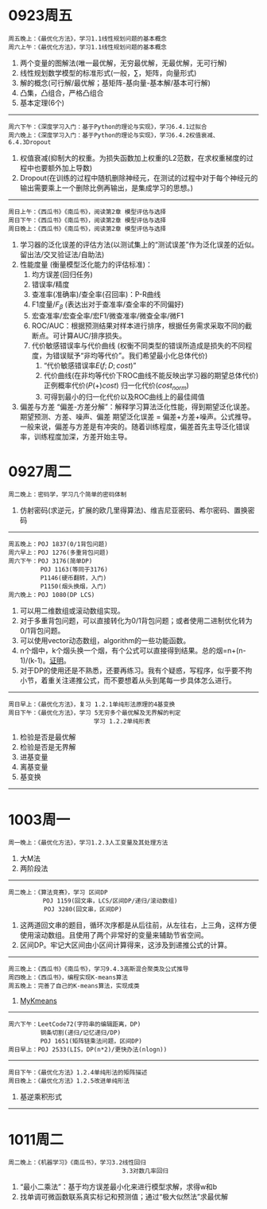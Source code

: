 # 0923周五
    周五晚上：《最优化方法》，学习1.1线性规划问题的基本概念
    周六上午：《最优化方法》，学习1.1线性规划问题的基本概念

1. 两个变量的图解法(唯一最优解，无穷最优解，无最优解，无可行解)
2. 线性规划数学模型的标准形式(一般，$\sum$，矩阵，向量形式)
3. 解的概念(可行解/最优解；基矩阵-基向量-基本解/基本可行解)
4. 凸集，凸组合，严格凸组合
5. 基本定理(6个)
---
    周六下午：《深度学习入门：基于Python的理论与实现》，学习6.4.1过拟合
    周六晚上：《深度学习入门：基于Python的理论与实现》，学习6.4.2权值衰减、6.4.3Dropout
1. 权值衰减(抑制大的权重。为损失函数加上权重的L2范数，在求权重梯度的过程中也要额外加上导数)
2. Dropout(在训练的过程中随机删除神经元，在测试的过程中对于每个神经元的输出需要乘上一个删除比例再输出，是集成学习的思想。)
---
    周日上午：《西瓜书》《南瓜书》，阅读第2章 模型评估与选择
    周日下午：《西瓜书》《南瓜书》，阅读第2章 模型评估与选择
    周日晚上：《西瓜书》《南瓜书》，阅读第2章 模型评估与选择
1. 学习器的泛化误差的评估方法(以测试集上的“测试误差”作为泛化误差的近似。留出法/交叉验证法/自助法)
2. 性能度量 (衡量模型泛化能力的评估标准)：
    1. 均方误差(回归任务)
    2. 错误率/精度
    3. 查准率(准确率)/查全率(召回率)：P-R曲线
    4. F1度量/$F_{\beta}$ (表达出对于查准率/查全率的不同偏好)
    5. 宏查准率/宏查全率/宏F1/微查准率/微查全率/微F1
    6. ROC/AUC：根据预测结果对样本进行排序，根据任务需求采取不同的截断点。可计算AUC/排序损失。
    7. 代价敏感错误率与代价曲线 (权衡不同类型的错误所造成是损失的不同程度，为错误赋予“非均等代价”。我们希望最小化总体代价)
        1. “代价敏感错误率$E(f;D;cost)$”
        2. 代价曲线(在非均等代价下ROC曲线不能反映出学习器的期望总体代价)
            正例概率代价($P(+)cost$) 
            归一化代价($cost_{norm}$)
        3. 可得到最小的归一化代价以及ROC曲线上的最佳阈值
3. 偏差与方差
    “偏差-方差分解”：解释学习算法泛化性能，得到期望泛化误差。
    期望预测、方差、噪声、偏差
    期望泛化误差 = 偏差+方差+噪声。公式推导。
    一般来说，偏差与方差是有冲突的。随着训练程度，偏差首先主导泛化错误率，训练程度加深，方差开始主导。


# 0927周二
    周二晚上：密码学，学习几个简单的密码体制
1. 仿射密码(求逆元，扩展的欧几里得算法)、维吉尼亚密码、希尔密码、置换密码

---
    周五晚上：POJ 1837(0/1背包问题)
    周六早上：POJ 1276(多重背包问题)
    周六下午：POJ 3176(简单DP)
             POJ 1163(等同于3176)
             P1146(硬币翻转，入门)
             P1150(烟头换烟，入门)
    周六晚上：POJ 1080(DP LCS)
1. 可以用二维数组或滚动数组实现。
2. 对于多重背包问题，可以直接转化为0/1背包问题；或者使用二进制优化转为0/1背包问题。
3. 可以使用vector动态数组，algorithm的一些功能函数。
4. n个烟中，k个烟头换一个烟，有个公式可以直接得到结果。总的烟=n+(n-1)/(k-1)。[证明](https://blog.csdn.net/qq_46105170/article/details/103760293?)。
5. 对于DP的使用还是不熟悉，还要再练习。我有个疑惑，写程序，似乎要不拘小节，着重关注递推公式，而不要想着从头到尾每一步具体怎么进行。

---
    周日早上：《最优化方法》，复习 1.2.1单纯形法原理的4基变换
    周日下午：《最优化方法》，学习 5无穷多个最优解及无界解的判定
                            学习 1.2.2单纯形表
1. 检验是否是最优解
2. 检验是否是无界解
3. 进基变量
4. 离基变量
5. 基变换

---
# 1003周一
    周一晚上：《最优化方法》，学习1.2.3人工变量及其处理方法
1. 大M法
2. 两阶段法
---
    周二晚上：《算法竞赛》，学习 区间DP
            　POJ 1159(回文串，LCS/区间DP/递归/滚动数组)
              POJ 3280(回文串，区间DP)
1. 这两道回文串的题目，循环次序都是从后往前，从左往右，上三角，这样方便使用滚动数组。且使用了两个非常好的变量来辅助节省空间。
2. 区间DP。牢记大区间由小区间计算得来，这涉及到递推公式的计算。
---
    周三晚上：《西瓜书》《南瓜书》，学习9.4.3高斯混合聚类及公式推导
    周四晚上：《西瓜书》，编程实现K-means算法
    周五晚上：完善了自己的K-means算法，实现成类
1. [MyKmeans](https://github.com/Guo986/ML/blob/main/MyKmeans)    

---    
    周六下午：LeetCode72(字符串的编辑距离，DP)
             钢条切割(递归/记忆递归/DP)
             POJ 1651(矩阵链乘法问题，区间DP)
    周日早上：POJ 2533(LIS，DP(n*2)/更快办法(nlogn))
    
---    
    周日下午：《最优化方法》1.2.4单纯形法的矩阵描述
    周日晚上：《最优化方法》1.2.5改进单纯形法
1. 基逆乘积形式
---
# 1011周二    
    周二晚上：《机器学习》《南瓜书》，学习3.2线性回归
                                    3.3对数几率回归
1. “最小二乘法”：基于均方误差最小化来进行模型求解，求得w和b
2. 找单调可微函数联系真实标记和预测值；通过“极大似然法”求最优解
  
  
</font>
